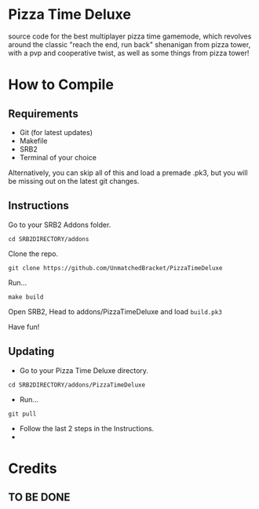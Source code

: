 # Pizza Time Deluxe
source code for the best multiplayer pizza time gamemode, which revolves around the classic "reach the end, run back" shenanigan from pizza tower, with a pvp and cooperative twist, as well as some things from pizza tower!

# How to Compile

## Requirements
- Git (for latest updates)
- Makefile
- SRB2
- Terminal of your choice

Alternatively, you can skip all of this and load a premade .pk3, but you will be missing out on the latest git changes.

## Instructions
Go to your SRB2 Addons folder.

```cd SRB2DIRECTORY/addons```

Clone the repo.

```git clone https://github.com/UnmatchedBracket/PizzaTimeDeluxe```

Run...

```make build```

Open SRB2, Head to addons/PizzaTimeDeluxe and load ```build.pk3```

Have fun!

## Updating

- Go to your Pizza Time Deluxe directory.

```cd SRB2DIRECTORY/addons/PizzaTimeDeluxe```

- Run...

```git pull```

- Follow the last 2 steps in the Instructions.
- 
# Credits
## TO BE DONE
